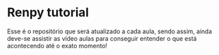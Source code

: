 # Renpy tutorial

Esse é o repositório que será atualizado a cada aula, sendo assim, ainda deve-se assistir as vídeo aulas para conseguir entender o que está acontecendo até o exato momento!
